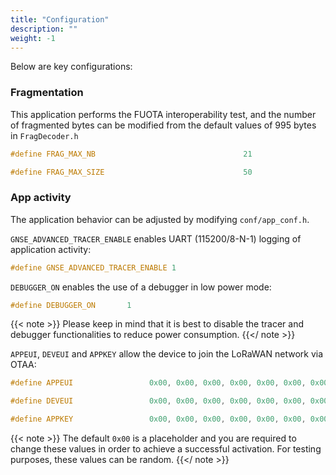 ```yaml
---
title: "Configuration"
description: ""
weight: -1
---
```


Below are key configurations:

### Fragmentation

This application performs the FUOTA interoperability test, and the number of fragmented bytes can be modified from the default values of 995 bytes in `FragDecoder.h`

```c
#define FRAG_MAX_NB                                 21

#define FRAG_MAX_SIZE                               50
```

### App activity

The application behavior can be adjusted by modifying `conf/app_conf.h`.

`GNSE_ADVANCED_TRACER_ENABLE` enables UART (115200/8-N-1) logging of application activity:

```c
#define GNSE_ADVANCED_TRACER_ENABLE 1
```

`DEBUGGER_ON` enables the use of a debugger in low power mode:

```c
#define DEBUGGER_ON       1
```

{{< note >}} Please keep in mind that it is best to disable the tracer and debugger functionalities to reduce power consumption. {{</ note >}}

`APPEUI`, `DEVEUI` and `APPKEY` allow the device to join the LoRaWAN network via OTAA:

```c
#define APPEUI                 0x00, 0x00, 0x00, 0x00, 0x00, 0x00, 0x00, 0x00

#define DEVEUI                 0x00, 0x00, 0x00, 0x00, 0x00, 0x00, 0x00, 0x00

#define APPKEY                 0x00, 0x00, 0x00, 0x00, 0x00, 0x00, 0x00, 0x00, 0x00, 0x00, 0x00, 0x00, 0x00, 0x00, 0x00, 0x00
```

{{< note >}} The default `0x00` is a placeholder and you are required to change these values in order to achieve a successful activation. For testing purposes, these values can be random. {{</ note >}}
